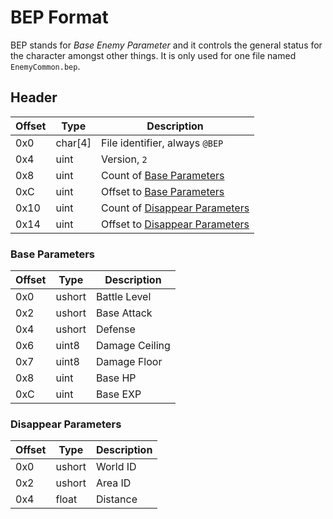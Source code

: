 # BEP Format
BEP stands for *Base Enemy Parameter* and it controls the general status for the character amongst other things.
It is only used for one file named `EnemyCommon.bep`.

## Header
| Offset | Type  | Description
|--------|-------|------------
| 0x0     | char[4]   | File identifier, always `@BEP`
| 0x4     | uint   | Version, `2`
| 0x8     | uint   | Count of [Base Parameters](###Base-Parameters)
| 0xC     | uint   | Offset to [Base Parameters](###Base-Parameters)
| 0x10    | uint   | Count of [Disappear Parameters](###Disappear-Parameters)
| 0x14    | uint   | Offset to [Disappear Parameters](###Disappear-Parameters)

### Base Parameters
| Offset | Type  | Description
|--------|-------|------------
| 0x0     | ushort   | Battle Level
| 0x2     | ushort   | Base Attack
| 0x4     | ushort   | Defense
| 0x6     | uint8   | Damage Ceiling
| 0x7     | uint8   | Damage Floor
| 0x8     | uint   | Base HP
| 0xC     | uint   | Base EXP

### Disappear Parameters
| Offset | Type  | Description
|--------|-------|------------
| 0x0     | ushort   | World ID
| 0x2     | ushort   | Area ID
| 0x4     | float   | Distance
